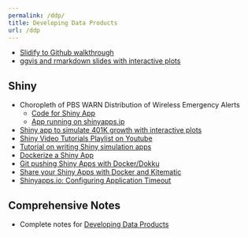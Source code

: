 ```yaml
---
permalink: /ddp/
title: Developing Data Products
url: /ddp
---
```



- [Slidify to Github walkthrough](http://rpubs.com/thoughtfulbloke/25103)
- [ggvis and rmarkdown slides with interactive plots](http://qua.st/ggvis-shiny-html5-slides)

## Shiny
- Choropleth of PBS WARN Distribution of Wireless Emergency Alerts
  - [Code for Shiny App](https://github.com/amsilvr/shiny_choropleth)
  - [App running on shinyapps.ip](https://silverman.shinyapps.io/warn_wea/)
- [Shiny app to simulate 401K growth with interactive plots](http://www.mephistosoftware.com/shiny/401k_simulator/)
- [Shiny Video Tutorials Playlist on Youtube](http://www.youtube.com/playlist?list=PL6wLL_RojB5xNOhe2OTSd-DPkMLVY9DfB)
- [Tutorial on writing Shiny simulation apps](https://github.com/homerhanumat/shinyTutorials)
- [Dockerize a Shiny App](http://www.rmining.net/2015/04/30/dockerizing-a-shiny-app/)
- [Git pushing Shiny Apps with Docker/Dokku](http://www.rmining.net/2015/05/11/git-pushing-shiny-apps-with-docker-dokku/)
- [Share your Shiny Apps with Docker and Kitematic](http://www.rmining.net/2015/08/10/share-your-shiny-apps-with-docker-and-kitematic/)
- [Shinyapps.io: Configuring Application Timeout](https://github.com/lgreski/datasciencectacontent/blob/master/markdown/dataProd-shinyTimeoutConfig.md)

## Comprehensive Notes

- Complete notes for [Developing Data Products](http://sux13.github.io/DataScienceSpCourseNotes/)